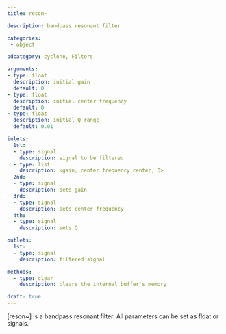 ```yaml
---
title: reson~

description: bandpass resonant filter

categories:
 - object

pdcategory: cyclone, Filters

arguments:
- type: float
  description: initial gain
  default: 0
- type: float
  description: initial center frequency
  default: 0
- type: float
  description: initial Q range
  default: 0.01

inlets:
  1st:
  - type: signal
    description: signal to be filtered
  - type: list
    description: <gain, center frequency,center, Q>
  2nd:
  - type: signal
    description: sets gain
  3rd:
  - type: signal
    description: sets center frequency
  4th:
  - type: signal
    description: sets Q

outlets:
  1st:
  - type: signal
    description: filtered signal

methods:
  - type: clear
    description: clears the internal buffer's memory

draft: true
---
```


[reson~] is a bandpass resonant filter. All parameters can be set as float or signals.
